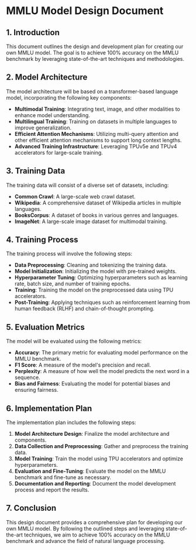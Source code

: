# MMLU Model Design Document

## 1. Introduction
This document outlines the design and development plan for creating our own MMLU model. The goal is to achieve 100% accuracy on the MMLU benchmark by leveraging state-of-the-art techniques and methodologies.

## 2. Model Architecture
The model architecture will be based on a transformer-based language model, incorporating the following key components:
- **Multimodal Training**: Integrating text, image, and other modalities to enhance model understanding.
- **Multilingual Training**: Training on datasets in multiple languages to improve generalization.
- **Efficient Attention Mechanisms**: Utilizing multi-query attention and other efficient attention mechanisms to support long context lengths.
- **Advanced Training Infrastructure**: Leveraging TPUv5e and TPUv4 accelerators for large-scale training.

## 3. Training Data
The training data will consist of a diverse set of datasets, including:
- **Common Crawl**: A large-scale web crawl dataset.
- **Wikipedia**: A comprehensive dataset of Wikipedia articles in multiple languages.
- **BooksCorpus**: A dataset of books in various genres and languages.
- **ImageNet**: A large-scale image dataset for multimodal training.

## 4. Training Process
The training process will involve the following steps:
- **Data Preprocessing**: Cleaning and tokenizing the training data.
- **Model Initialization**: Initializing the model with pre-trained weights.
- **Hyperparameter Tuning**: Optimizing hyperparameters such as learning rate, batch size, and number of training epochs.
- **Training**: Training the model on the preprocessed data using TPU accelerators.
- **Post-Training**: Applying techniques such as reinforcement learning from human feedback (RLHF) and chain-of-thought prompting.

## 5. Evaluation Metrics
The model will be evaluated using the following metrics:
- **Accuracy**: The primary metric for evaluating model performance on the MMLU benchmark.
- **F1 Score**: A measure of the model's precision and recall.
- **Perplexity**: A measure of how well the model predicts the next word in a sequence.
- **Bias and Fairness**: Evaluating the model for potential biases and ensuring fairness.

## 6. Implementation Plan
The implementation plan includes the following steps:
1. **Model Architecture Design**: Finalize the model architecture and components.
2. **Data Collection and Preprocessing**: Gather and preprocess the training data.
3. **Model Training**: Train the model using TPU accelerators and optimize hyperparameters.
4. **Evaluation and Fine-Tuning**: Evaluate the model on the MMLU benchmark and fine-tune as necessary.
5. **Documentation and Reporting**: Document the model development process and report the results.

## 7. Conclusion
This design document provides a comprehensive plan for developing our own MMLU model. By following the outlined steps and leveraging state-of-the-art techniques, we aim to achieve 100% accuracy on the MMLU benchmark and advance the field of natural language processing.
